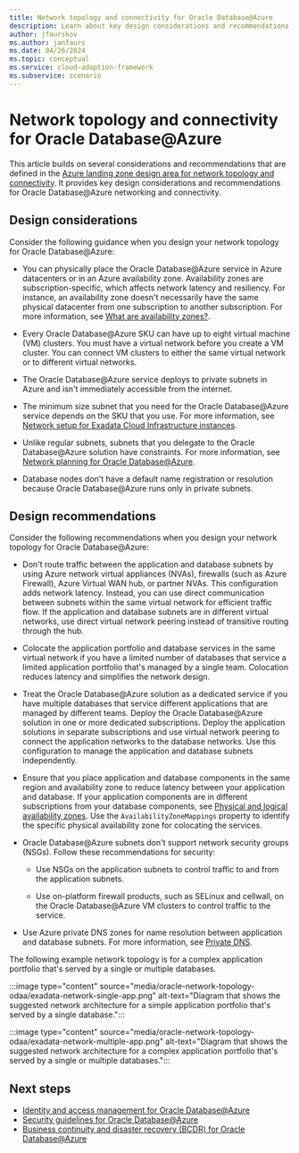 ```yaml
---
title: Network topology and connectivity for Oracle Database@Azure
description: Learn about key design considerations and recommendations for Oracle Database@Azure network topology and connectivity.
author: jfaurskov
ms.author: janfaurs
ms.date: 04/26/2024
ms.topic: conceptual
ms.service: cloud-adoption-framework
ms.subservice: scenario
---
```


# Network topology and connectivity for Oracle Database@Azure

This article builds on several considerations and recommendations that are defined in the [Azure landing zone design area for network topology and connectivity](../../ready/landing-zone/design-area/network-topology-and-connectivity.md). It provides key design considerations and recommendations for Oracle Database@Azure networking and connectivity.

## Design considerations

Consider the following guidance when you design your network topology for Oracle Database@Azure:

- You can physically place the Oracle Database@Azure service in Azure datacenters or in an Azure availability zone. Availability zones are subscription-specific, which affects network latency and resiliency. For instance, an availability zone doesn't necessarily have the same physical datacenter from one subscription to another subscription. For more information, see [What are availability zones?](/azure/reliability/availability-zones-overview?tabs=azure-cli#physical-and-logical-availability-zones).

- Every Oracle Database@Azure SKU can have up to eight virtual machine (VM) clusters. You must have a virtual network before you create a VM cluster. You can connect VM clusters to either the same virtual network or to different virtual networks.

- The Oracle Database@Azure service deploys to private subnets in Azure and isn't immediately accessible from the internet.

- The minimum size subnet that you need for the Oracle Database@Azure service depends on the SKU that you use. For more information, see [Network setup for Exadata Cloud Infrastructure instances](https://docs.oracle.com/iaas/exadatacloud/exacs/ecs-network-setup.html#ECSCM-GUID-D5C577A1-BC11-470F-8A91-77609BBEF1EA).

- Unlike regular subnets, subnets that you delegate to the Oracle Database@Azure solution have constraints. For more information, see [Network planning for Oracle Database@Azure](/azure/oracle/oracle-db/oracle-database-network-plan#constraints).

- Database nodes don't have a default name registration or resolution because Oracle Database@Azure runs only in private subnets.

## Design recommendations

Consider the following recommendations when you design your network topology for Oracle Database@Azure:

- Don't route traffic between the application and database subnets by using Azure network virtual appliances (NVAs), firewalls (such as Azure Firewall), Azure Virtual WAN hub, or partner NVAs. This configuration adds network latency. Instead, you can use direct communication between subnets within the same virtual network for efficient traffic flow. If the application and database subnets are in different virtual networks, use direct virtual network peering instead of transitive routing through the hub.

- Colocate the application portfolio and database services in the same virtual network if you have a limited number of databases that service a limited application portfolio that's managed by a single team. Colocation reduces latency and simplifies the network design.

- Treat the Oracle Database@Azure solution as a dedicated service if you have multiple databases that service different applications that are managed by different teams. Deploy the Oracle Database@Azure solution in one or more dedicated subscriptions. Deploy the application solutions in separate subscriptions and use virtual network peering to connect the application networks to the database networks. Use this configuration to manage the application and database subnets independently.

- Ensure that you place application and database components in the same region and availability zone to reduce latency between your application and database. If your application components are in different subscriptions from your database components, see [Physical and logical availability zones](/azure/reliability/availability-zones-overview#physical-and-logical-availability-zones). Use the `AvailabilityZoneMappings` property to identify the specific physical availability zone for colocating the services.

- Oracle Database@Azure subnets don't support network security groups (NSGs). Follow these recommendations for security:

  - Use NSGs on the application subnets to control traffic to and from the application subnets.
  
  - Use on-platform firewall products, such as SELinux and cellwall, on the Oracle Database@Azure VM clusters to control traffic to the service.
  
- Use Azure private DNS zones for name resolution between application and database subnets. For more information, see [Private DNS](/azure/dns/private-dns-overview).

The following example network topology is for a complex application portfolio that's served by a single or multiple databases.

:::image type="content" source="media/oracle-network-topology-odaa/exadata-network-single-app.png" alt-text="Diagram that shows the suggested network architecture for a simple application portfolio that's served by a single database.":::

:::image type="content" source="media/oracle-network-topology-odaa/exadata-network-multiple-app.png" alt-text="Diagram that shows the suggested network architecture for a complex application portfolio that's served by a single or multiple databases.":::

## Next steps

- [Identity and access management for Oracle Database@Azure](oracle-iam-odaa.md)
- [Security guidelines for Oracle Database@Azure](oracle-security-overview-odaa.md)
- [Business continuity and disaster recovery (BCDR) for Oracle Database@Azure](oracle-disaster-recovery-odaa.md)